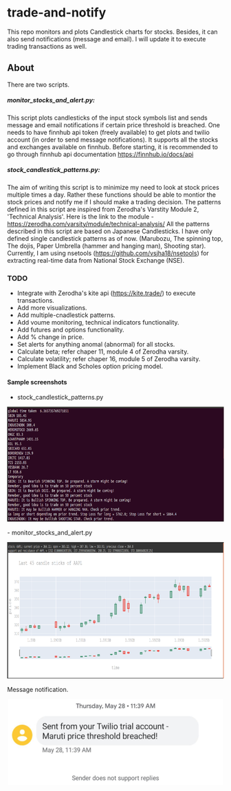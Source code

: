 # trade-and-notify
This repo monitors and plots Candlestick charts for stocks. Besides, it can also send notifications (message and email). I will update it to execute trading transactions as well.

## About
There are two scripts.
##### monitor_stocks_and_alert.py: 
This script plots candlesticks of the input stock symbols list and 
sends message and email notifications if certain price threshold is breached.
One needs to have finnhub api token (freely available) to get plots
and twilio account (in order to send message notifications). It supports all the stocks and exchanges available on finnhub.
Before starting, it is recommended to go through finnhub api documentation
https://finnhub.io/docs/api
##### stock_candlestick_patterns.py:
The aim of writing this script is to minimize my need to look at stock prices multiple times a day.
Rather these functions should be able to montior the stock prices and notify me if I should make a trading decision.
The patterns defined in this script are inspired from Zerodha's Varstity Module 2, 'Technical Analysis'.
Here is the link to the module - https://zerodha.com/varsity/module/technical-analysis/
All the patterns described in this script are based on Japanese Candlesticks.
I have only defined single candlestick patterns as of now.
(Marubozu, The spinning top, The dojis, Paper Umbrella (hammer and hanging man), Shooting star).
Currently, I am using nsetools (https://github.com/vsjha18/nsetools) for extracting real-time data from
National Stock Exchange (NSE).

### TODO
 - Integrate with Zerodha's kite api (https://kite.trade/) to execute transactions.
 - Add more visualizations.
 - Add multiple-cnadlestick patterns.
 - Add voume monitoring, technical indicators functionality.
 - Add futures and options functionality.
 - Add % change in price.
 - Set alerts for anything anomal (abnormal) for all stocks.
 - Calculate beta; refer chaper 11, module 4 of Zerodha varsity.
 - Calculate volatility; refer chaper 16, module 5 of Zerodha varsity.
 - Implement Black and Scholes option pricing model.
 
 #### Sample screenshots
 - stock_candlestick_patterns.py
<p align="center">
<img src="https://github.com/seedlit/trade-and-notify/blob/master/images/nse_patterns.png" height = "267" width = "800">
</p>
 - monitor_stocks_and_alert.py
<p align="center">
<img src="https://github.com/seedlit/trade-and-notify/blob/master/images/finnhub_apple.png" height = "317" width = "800">
</p>

Message notification.
<p align="center">
<img src="https://github.com/seedlit/trade-and-notify/blob/master/images/message_notification.jpeg" height = "200" width = "500">
</p>
